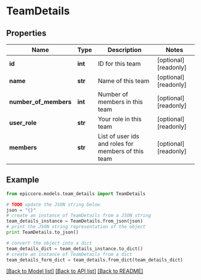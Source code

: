 # TeamDetails


## Properties

Name | Type | Description | Notes
------------ | ------------- | ------------- | -------------
**id** | **int** | ID for this team | [optional] [readonly] 
**name** | **str** | Name of this team | [optional] [readonly] 
**number_of_members** | **int** | Number of members in this team | [optional] [readonly] 
**user_role** | **str** | Your role in this team | [optional] [readonly] 
**members** | **str** | List of user ids and roles for members of this team | [optional] [readonly] 

## Example

```python
from epiccore.models.team_details import TeamDetails

# TODO update the JSON string below
json = "{}"
# create an instance of TeamDetails from a JSON string
team_details_instance = TeamDetails.from_json(json)
# print the JSON string representation of the object
print TeamDetails.to_json()

# convert the object into a dict
team_details_dict = team_details_instance.to_dict()
# create an instance of TeamDetails from a dict
team_details_form_dict = team_details.from_dict(team_details_dict)
```
[[Back to Model list]](../README.md#documentation-for-models) [[Back to API list]](../README.md#documentation-for-api-endpoints) [[Back to README]](../README.md)


